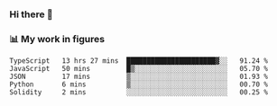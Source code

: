 ### Hi there 👋

### 📊 My work in figures

<!--START_SECTION:waka-->
```text
TypeScript   13 hrs 27 mins  ██████████████████████▓░░   91.24 % 
JavaScript   50 mins         █▒░░░░░░░░░░░░░░░░░░░░░░░   05.70 % 
JSON         17 mins         ▒░░░░░░░░░░░░░░░░░░░░░░░░   01.93 % 
Python       6 mins          ▒░░░░░░░░░░░░░░░░░░░░░░░░   00.70 % 
Solidity     2 mins          ░░░░░░░░░░░░░░░░░░░░░░░░░   00.25 % 
```
<!--END_SECTION:waka-->
